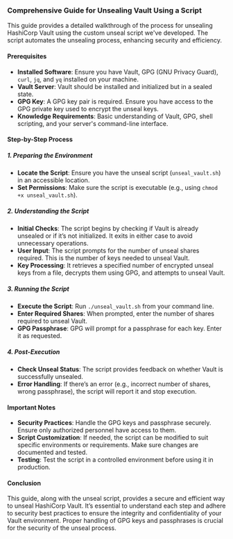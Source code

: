 ### Comprehensive Guide for Unsealing Vault Using a Script

This guide provides a detailed walkthrough of the process for unsealing HashiCorp Vault using the custom unseal script we've developed. The script automates the unsealing process, enhancing security and efficiency.

#### Prerequisites

- **Installed Software**: Ensure you have Vault, GPG (GNU Privacy Guard), `curl`, `jq`, and `yq` installed on your machine.
- **Vault Server**: Vault should be installed and initialized but in a sealed state.
- **GPG Key**: A GPG key pair is required. Ensure you have access to the GPG private key used to encrypt the unseal keys.
- **Knowledge Requirements**: Basic understanding of Vault, GPG, shell scripting, and your server's command-line interface.

#### Step-by-Step Process

##### 1. Preparing the Environment
- **Locate the Script**: Ensure you have the unseal script (`unseal_vault.sh`) in an accessible location.
- **Set Permissions**: Make sure the script is executable (e.g., using `chmod +x unseal_vault.sh`).

##### 2. Understanding the Script
- **Initial Checks**: The script begins by checking if Vault is already unsealed or if it’s not initialized. It exits in either case to avoid unnecessary operations.
- **User Input**: The script prompts for the number of unseal shares required. This is the number of keys needed to unseal Vault.
- **Key Processing**: It retrieves a specified number of encrypted unseal keys from a file, decrypts them using GPG, and attempts to unseal Vault.

##### 3. Running the Script
- **Execute the Script**: Run `./unseal_vault.sh` from your command line.
- **Enter Required Shares**: When prompted, enter the number of shares required to unseal Vault.
- **GPG Passphrase**: GPG will prompt for a passphrase for each key. Enter it as requested.

##### 4. Post-Execution
- **Check Unseal Status**: The script provides feedback on whether Vault is successfully unsealed.
- **Error Handling**: If there’s an error (e.g., incorrect number of shares, wrong passphrase), the script will report it and stop execution.

#### Important Notes

- **Security Practices**: Handle the GPG keys and passphrase securely. Ensure only authorized personnel have access to them.
- **Script Customization**: If needed, the script can be modified to suit specific environments or requirements. Make sure changes are documented and tested.
- **Testing**: Test the script in a controlled environment before using it in production.

#### Conclusion

This guide, along with the unseal script, provides a secure and efficient way to unseal HashiCorp Vault. It’s essential to understand each step and adhere to security best practices to ensure the integrity and confidentiality of your Vault environment. Proper handling of GPG keys and passphrases is crucial for the security of the unseal process.
